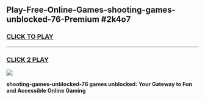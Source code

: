 
## Play-Free-Online-Games-shooting-games-unblocked-76-Premium #2k4o7
<h3>
<a href="https://premium.freeplayer.one?title=shooting-games-unblocked-76&ref=8M">CLICK TO PLAY</a></h3>
<hr>

<h3>
<a href="https://premium.freeplayer.one?title=shooting-games-unblocked-76&ref=8M">CLICK 2 PLAY</a>
  
</h3>

<a href="https://premium.freeplayer.one?title=shooting-games-unblocked-76&ref=8M"><img src="https://clearcache.store/games.png"></a>


**shooting-games-unblocked-76 games unblocked: Your Gateway to Fun and Accessible Online Gaming**
